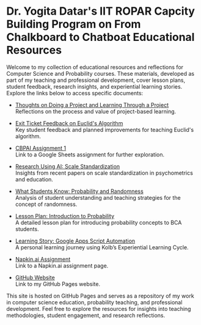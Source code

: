 # Dr. Yogita Datar's IIT ROPAR Capcity Building Program on From Chalkboard to Chatboat Educational Resources

Welcome to my collection of educational resources and reflections for Computer Science and Probability courses. These materials, developed as part of my teaching and professional development, cover lesson plans, student feedback, research insights, and experiential learning stories. Explore the links below to access specific documents:

- [Thoughts on Doing a Project and Learning Through a Project](Dr.%20Yogita%20Datar%20-%20CS%207_%20Whats%20your%20thought%20_%20doing%20a%20project_%20and%20_learning%20through%20a%20project_.md)  
  Reflections on the process and value of project-based learning.

- [Exit Ticket Feedback on Euclid's Algorithm](Dr.%20Yogita%20Datar%20-%20CS%202_%20Exit%20Ticket.md)  
  Key student feedback and planned improvements for teaching Euclid's algorithm.

- [CBPAI Assignment 1](CBPAI%20Assignment%201.md)  
  Link to a Google Sheets assignment for further exploration.

- [Research Using AI: Scale Standardization](Dr.%20Yogita%20Datar%20-%20CS%206_%20Research%20using%20AI.md)  
  Insights from recent papers on scale standardization in psychometrics and education.

- [What Students Know: Probability and Randomness](Dr.%20Yogita%20Datar%20-%20CS%205_%20What%20Students%20Know%20_%20Prakash%20Hegade%20Session.md)  
  Analysis of student understanding and teaching strategies for the concept of randomness.

- [Lesson Plan: Introduction to Probability](Dr.%20Yogita%20Datar%20-%20CS%203%20_%20Lesson%20Plan%20using%20LLMs.md)  
  A detailed lesson plan for introducing probability concepts to BCA students.

- [Learning Story: Google Apps Script Automation](Dr.%20Yogita%20Datar%20-%20CS%208_%20Tell%20a%20Learning%20Story%20Using%20Kolb’s%20Cycle.md)  
  A personal learning journey using Kolb’s Experiential Learning Cycle.

- [Napkin.ai Assignment](CS%209_%20Napkin.ai%20assignment.md)  
  Link to a Napkin.ai assignment page.

- [GitHub Website](CS4%20-%20Github%20website.md)  
  Link to my GitHub Pages website.

This site is hosted on GitHub Pages and serves as a repository of my work in computer science education, probability teaching, and professional development. Feel free to explore the resources for insights into teaching methodologies, student engagement, and research reflections.
